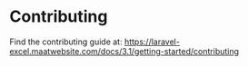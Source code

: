 # Contributing

Find the contributing guide at: https://laravel-excel.maatwebsite.com/docs/3.1/getting-started/contributing
